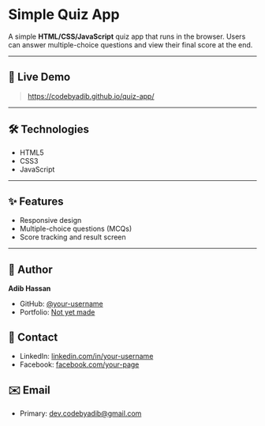 # Simple Quiz App

A simple **HTML/CSS/JavaScript** quiz app that runs in the browser. Users can answer multiple-choice questions and view their final score at the end.

---

## 🔗 Live Demo
> https://codebyadib.github.io/quiz-app/

---

## 🛠️ Technologies
- HTML5  
- CSS3  
- JavaScript  

---

## ✨ Features
- Responsive design  
- Multiple-choice questions (MCQs)
- Score tracking and result screen  

---

## 👤 Author
**Adib Hassan**  

- GitHub: [@your-username](https://github.com/codebyadib)  
- Portfolio: [Not yet made](#)  

## 📮 Contact
- LinkedIn: [linkedin.com/in/your-username](linkedin.com/in/codebyadib)  
- Facebook: [facebook.com/your-page](facebook.com/codebyadibdev)  

## ✉️ Email
- Primary: dev.codebyadib@gmail.com

